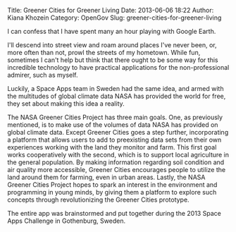 Title: Greener Cities for Greener Living
Date: 2013-06-06 18:22
Author: Kiana Khozein
Category: OpenGov
Slug: greener-cities-for-greener-living

I can confess that I have spent many an hour playing with Google Earth.

I'll descend into street view and roam around places I've never been,
or, more often than not, prowl the streets of my hometown. While fun,
sometimes I can't help but think that there ought to be some way for
this incredible technology to have practical applications for the
non-professional admirer, such as myself.

Luckily, a Space Apps team in Sweden had the same idea, and armed with
the multitudes of global climate data NASA has provided the world for
free, they set about making this idea a reality.

The NASA Greener Cities Project has three main goals. One, as previously
mentioned, is to make use of the volumes of data NASA has provided on
global climate data. Except Greener Cities goes a step further,
incorporating a platform that allows users to add to preexisting data
sets from their own experiences working with the land they monitor and
farm. This first goal works cooperatively with the second, which is to
support local agriculture in the general population. By making
information regarding soil condition and air quality more accessible,
Greener Cities encourages people to utilize the land around them for
farming, even in urban areas. Lastly, the NASA Greener Cities Project
hopes to spark an interest in the environment and programming in young
minds, by giving them a platform to explore such concepts through
revolutionizing the Greener Cities prototype.

The entire app was brainstormed and put together during the 2013 Space
Apps Challenge in Gothenburg, Sweden.
